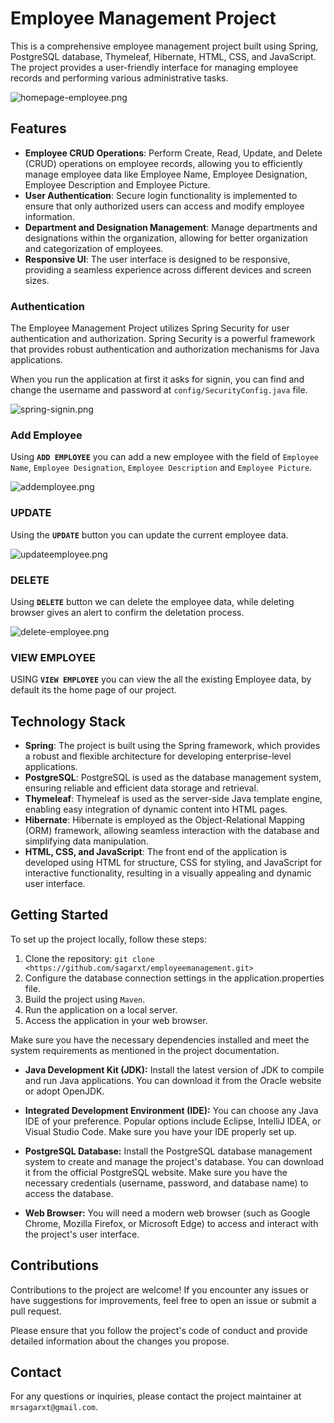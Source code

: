 # Employee Management Project

This is a comprehensive employee management project built using Spring, PostgreSQL database, Thymeleaf, Hibernate, HTML, CSS, and JavaScript. The project provides a user-friendly interface for managing employee records and performing various administrative tasks.

![homepage-employee.png](https://i.postimg.cc/LskBFjtN/homepage-employee.png)

## Features

- **Employee CRUD Operations**: Perform Create, Read, Update, and Delete (CRUD) operations on employee records, allowing you to efficiently manage employee data like Employee Name, Employee Designation, Employee Description and Employee Picture.
- **User Authentication**: Secure login functionality is implemented to ensure that only authorized users can access and modify employee information.
- **Department and Designation Management**: Manage departments and designations within the organization, allowing for better organization and categorization of employees.
- **Responsive UI**: The user interface is designed to be responsive, providing a seamless experience across different devices and screen sizes.

### Authentication
The Employee Management Project utilizes Spring Security for user authentication and authorization. Spring Security is a powerful framework that provides robust authentication and authorization mechanisms for Java applications.

When you run the application at first it asks for signin, you can find and change the username and password at `config/SecurityConfig.java` file.

![spring-signin.png](https://i.postimg.cc/DfRgsfwQ/spring-signin.png)

### Add Employee
Using **`ADD EMPLOYEE`** you can add a new employee with the field of `Employee Name`, `Employee Designation`, `Employee Description` and `Employee Picture`.

![addemployee.png](https://i.postimg.cc/T3dFYJ7K/addemployee.png)

### UPDATE
Using the **`UPDATE`** button you can update the current employee data.

![updateemployee.png](https://i.postimg.cc/FHTqfk8D/updateemployee.png)

### DELETE
Using **`DELETE`** button we can delete the employee data, while deleting browser gives an alert to confirm the deletation process.

![delete-employee.png](https://i.postimg.cc/L6fVVdJc/delete-employee.png)

### VIEW EMPLOYEE
USING **`VIEW EMPLOYEE`** you can view the all the existing Employee data, by default its the home page of our project.

## Technology Stack

- **Spring**: The project is built using the Spring framework, which provides a robust and flexible architecture for developing enterprise-level applications.
- **PostgreSQL**: PostgreSQL is used as the database management system, ensuring reliable and efficient data storage and retrieval.
- **Thymeleaf**: Thymeleaf is used as the server-side Java template engine, enabling easy integration of dynamic content into HTML pages.
- **Hibernate**: Hibernate is employed as the Object-Relational Mapping (ORM) framework, allowing seamless interaction with the database and simplifying data manipulation.
- **HTML, CSS, and JavaScript**: The front end of the application is developed using HTML for structure, CSS for styling, and JavaScript for interactive functionality, resulting in a visually appealing and dynamic user interface.

## Getting Started

To set up the project locally, follow these steps:

1. Clone the repository: `git clone <https://github.com/sagarxt/employeemanagement.git>`
2. Configure the database connection settings in the application.properties file.
3. Build the project using `Maven`.
4. Run the application on a local server.
5. Access the application in your web browser.

Make sure you have the necessary dependencies installed and meet the system requirements as mentioned in the project documentation.

- **Java Development Kit (JDK):** Install the latest version of JDK to compile and run Java applications. You can download it from the Oracle website or adopt OpenJDK.

- **Integrated Development Environment (IDE):** You can choose any Java IDE of your preference. Popular options include Eclipse, IntelliJ IDEA, or Visual Studio Code. Make sure you have your IDE properly set up.

- **PostgreSQL Database:** Install the PostgreSQL database management system to create and manage the project's database. You can download it from the official PostgreSQL website. Make sure you have the necessary credentials (username, password, and database name) to access the database.

- **Web Browser:** You will need a modern web browser (such as Google Chrome, Mozilla Firefox, or Microsoft Edge) to access and interact with the project's user interface.

## Contributions

Contributions to the project are welcome! If you encounter any issues or have suggestions for improvements, feel free to open an issue or submit a pull request.

Please ensure that you follow the project's code of conduct and provide detailed information about the changes you propose.

## Contact

For any questions or inquiries, please contact the project maintainer at `mrsagarxt@gmail.com`.
